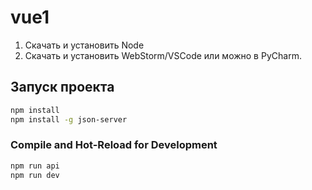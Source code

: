 # vue1

1. Скачать и установить Node
2. Скачать и установить WebStorm/VSCode или можно в PyCharm. 

## Запуск проекта

```sh
npm install
npm install -g json-server   
```

### Compile and Hot-Reload for Development

```sh
npm run api
npm run dev
```

